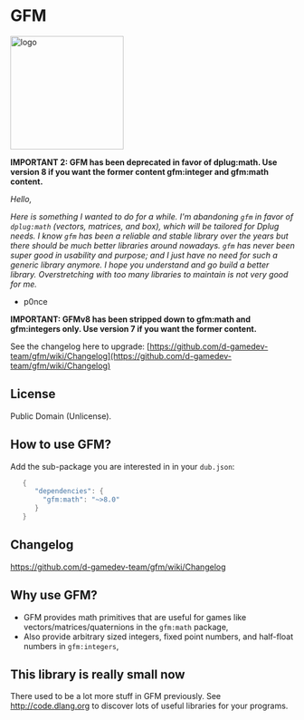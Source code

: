 # GFM

<img alt="logo" src="https://cdn.combinatronics.com/p0nce/gfm/master/logo.svg" width="200">


**IMPORTANT 2: GFM has been deprecated in favor of dplug:math. Use version 8 if you want the former content gfm:integer and gfm:math content.**


_Hello,_

_Here is something I wanted to do for a while._
_I'm abandoning `gfm` in favor of `dplug:math` (vectors, matrices, and box), which will be tailored for Dplug needs._
_I know `gfm` has been a reliable and stable library over the years but there should be much better libraries around nowadays. `gfm` has never been super good in usability and purpose; and I just have no need for such a generic library anymore. I hope you understand and go build a better library._
_Overstretching with too many libraries to maintain is not very good for me._
 - p0nce

**IMPORTANT: GFMv8 has been stripped down to gfm:math and gfm:integers only. Use version 7 if you want the former content.**

See the changelog here to upgrade: [https://github.com/d-gamedev-team/gfm/wiki/Changelog](https://github.com/d-gamedev-team/gfm/wiki/Changelog)


## License

Public Domain (Unlicense).


## How to use GFM?

Add the sub-package you are interested in in your `dub.json`:
```d
   {
      "dependencies": {
        "gfm:math": "~>8.0"
      }
   }
```

## Changelog

https://github.com/d-gamedev-team/gfm/wiki/Changelog

## Why use GFM?
  * GFM provides math primitives that are useful for games like vectors/matrices/quaternions in the `gfm:math` package,
  * Also provide arbitrary sized integers, fixed point numbers, and half-float numbers in `gfm:integers`,


## This library is really small now

There used to be a lot more stuff in GFM previously.
See http://code.dlang.org to discover lots of useful libraries for your programs.
